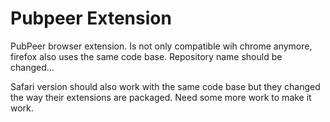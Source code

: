 # Pubpeer Extension
PubPeer browser extension. Is not only compatible wih chrome anymore, firefox also uses the same code base. Repository name should be changed...

Safari version should also work with the same code base but they changed the way their extensions are packaged. Need some more work to make it work.
